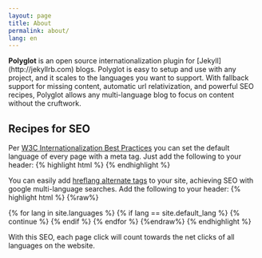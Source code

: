 ```yaml
---
layout: page
title: About
permalink: about/
lang: en
---
```

<p class="message">
  <b>Polyglot</b> is an open source internationalization plugin for [Jekyll](http://jekyllrb.com) blogs. Polyglot is easy to setup and use with any project, and it scales to the languages you want to support. With fallback support for missing content, automatic url relativization, and powerful SEO recipes, Polyglot allows any multi-language blog to focus on content without the cruftwork.
</p>


## Recipes for SEO

Per [W3C Internationalization Best Practices](http://www.w3.org/International/geo/html-tech/tech-lang.html#ri20060630.133615821)
you can set the default language of every page with a meta tag. Just add the following to your header:
{% highlight html %}
<meta http-equiv="Content-Language" content="{%raw%}{{site.active_lang}}{%endraw%}">
{% endhighlight %}

You can easily add [hreflang alternate tags](https://support.google.com/webmasters/answer/189077?hl=en)
to your site, achieving SEO with google multi-language searches. Add the following to your header:
{% highlight html %}
{%raw%}
<link rel="alternate"
      hreflang="{{site.default_lang}}"
      href="http://yoursite.com{{page.permalink}}" />
{% for lang in site.languages %}
{% if lang == site.default_lang %}
  {% continue %}
{% endif %}
<link rel="alternate"
    hreflang="{{lang}}"
    href="http://yoursite.com/{{lang}}/{{page.permalink}}" />
{% endfor %}
{%endraw%}
{% endhighlight %}

With this SEO, each page click will count towards the net clicks of all languages on the website.
